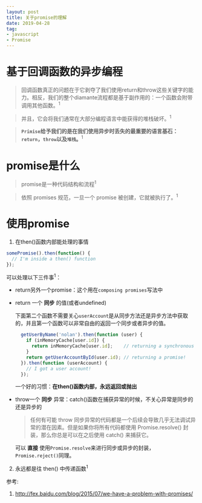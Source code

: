 ```yaml
---
layout: post
title: 关于promise的理解
date: 2019-04-28
tag:
- javascript
- Promise
---
```


# 基于回调函数的异步编程

>回调函数真正的问题在于它剥夺了我们使用return和throw这些关键字的能力。相反，我们的整个diamante流程都是基于副作用的：一个函数会附带调用其他函数。<sup>1</sup>

>并且，它会将我们通常在大部分编程语言中能获得的堆栈破坏。<sup>1</sup>

>**`Primise`给予我们的是在我们使用异步时丢失的最重要的语言基石：`return`，`throw`以及`堆栈`。**<sup>1</sup>

# promise是什么

>promise是一种代码结构和流程<sup>1</sup>

>依照 promises 规范，一旦一个 promise 被创建，它就被执行了。<sup>1</sup>

# 使用promise

1. 在then()函数内部能处理的事情

```js
somePromise().then(function() {
  // I'm inside a then() function
});
```

可以处理以下三件事<sup>1</sup>：
  
  - return另外一个promise：这个用在`composing promises`写法中
  - return 一个 **同步** 的值(或者undefined)

    下面第二个函数不需要关心`userAccount`是从同步方法还是异步方法中获取的，并且第一个函数可以非常自由的返回一个同步或者异步的值。
    ```js
      getUserByName('nolan').then(function (user) {
        if (inMemoryCache[user.id]) {
          return inMemoryCache[user.id];    // returning a synchronous value!
        }
        return getUserAccountById(user.id); // returning a promise!
      }).then(function (userAccount) {
        // I got a user account!
      });
    ```

    一个好的习惯：**在then()函数内部，永远返回或抛出**
  - throw一个 **同步** 异常：catch()函数在捕获异常的时候，不关心异常是同步的还是异步的

    >任何有可能 throw 同步异常的代码都是一个后续会导致几乎无法调试异常的潜在因素。但是如果你将所有代码都使用 Promise.resolve() 封装，那么你总是可以在之后使用 catch() 来捕获它。

    可以 **直接** 使用`Promise.resolve`来进行同步或异步的封装，`Promise.reject()`同理。

2. 永远都是往 then() 中传递函数<sup>1</sup>


参考:

1. http://fex.baidu.com/blog/2015/07/we-have-a-problem-with-promises/